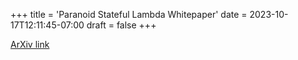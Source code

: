 +++
title = 'Paranoid Stateful Lambda Whitepaper'
date = 2023-10-17T12:11:45-07:00
draft = false
+++


[ArXiv link](https://arxiv.org/abs/2210.11703)